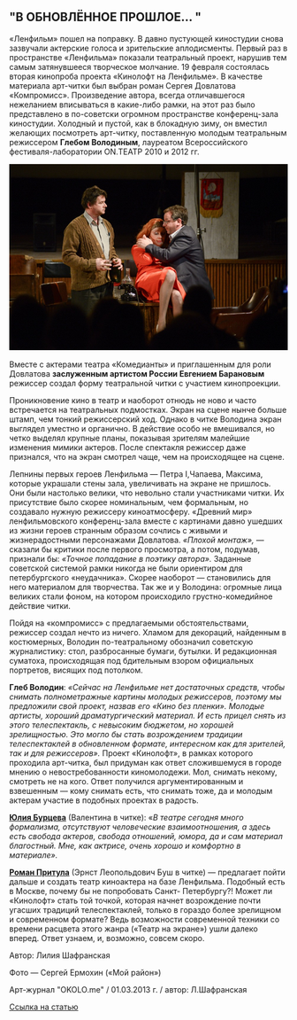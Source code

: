 ## "В ОБНОВЛЁННОЕ ПРОШЛОЕ... "


«Ленфильм» пошел на поправку. В давно пустующей киностудии снова зазвучали актерские голоса и зрительские аплодисменты. Первый раз в пространстве «Ленфильма» показали театральный проект, нарушив тем самым затянувшееся творческое молчание. 19 февраля состоялась вторая кинопроба проекта «Кинолофт на Ленфильме». В качестве материала арт-читки был выбран роман Сергея Довлатова «Компромисс». Произведение автора, всегда отличавшегося нежеланием вписываться в какие-либо рамки, на этот раз было представлено в по-советски огромном пространстве конференц-зала киностудии. Холодный и пустой, как в блокадную зиму, он вместил желающих посмотреть арт-читку, поставленную молодым театральным режиссером **Глебом Володиным**, лауреатом Всероссийского фестиваля-лаборатории ON.ТЕАТР 2010 и 2012 гг.


![](../art-chitka-s-sergeem-dovlatovym/image-01.jpg)


Вместе с актерами театра «Комедианты» и приглашенным для роли Довлатова **заслуженным артистом России Евгением Барановым** режиссер создал форму театральной читки с участием кинопроекции.


Проникновение кино в театр и наоборот отнюдь не ново и часто встречается на театральных подмостках. Экран на сцене нынче больше штамп, чем тонкий режиссерский ход. Однако в читке Володина экран выглядел уместно и органично. В действие особо не вмешивался, но четко выделял крупные планы, показывая зрителям малейшие изменения мимики актеров. После спектакля режиссер даже признался, что на экран смотрел чаще, чем на происходящее на сцене.


Лепнины первых героев Ленфильма — Петра I,Чапаева, Максима, которые украшали стены зала, увеличивать на экране не пришлось. Они были настолько велики, что невольно стали участниками читки. Их присутствие было скорее номинальным, чем формальным, но создавало нужную режиссеру киноатмосферу. «Древний мир» ленфильмовского конференц-зала вместе с картинами давно ушедших из жизни героев странным образом сочлись с живыми и жизнерадостными персонажами Довлатова. _«Плохой монтаж»,_ — сказали бы критики после первого просмотра, а потом, подумав, признали бы: _«Точное попадание в поэтику автора»._ Заданные советской системой рамки никогда не были ориентиром для петербургского «неудачника». Скорее наоборот — становились для него материалом для творчества. Так же и у Володина: огромные лица великих стали фоном, на котором происходило грустно-комедийное действие читки.


Пойдя на «компромисс» с предлагаемыми обстоятельствами, режиссер создал нечто из ничего. Хламом для декораций, найденным в костюмерных, Володин по-театральному обозначил советскую журналистику: стол, разбросанные бумаги, бутылки. И редакционная суматоха, происходящая под бдительным взором официальных портретов, висящих под потолком.


**Глеб Володин**: _«Сейчас на Ленфильме нет достаточных средств, чтобы снимать полнометражные картины молодых режиссеров, поэтому мы предложили свой проект, назвав его «Кино без пленки». Молодые артисты, хороший драматургический материал. И есть прицел снять из этого телеспектакль, с невысоким бюджетом, но хорошей зрелищностью. Это могло бы стать возрождением традиции телеспектаклей в обновленном формате, интересном как для зрителей, так и для режиссеров»._ Проект «Кинолофт», в рамках которого проходила арт-читка, был придуман как ответ сложившемуся в городе мнению о невостребованности киномолодежи. Мол, снимать некому, смотреть не на кого. Ответ получился аргументированным и взвешенным — кому снимать есть, что снимать тоже, да и молодым актерам участие в подобных проектах в радость.


[**Юлия Бурцева**][0] (Валентина в читке): «_В театре сегодня много формализма, отсутствуют человеческие взаимоотношения, а здесь есть свобода актеров, свобода отношений, юмора, да и сам материал благостный. Мне, как актрисе, очень хорошо и комфортно в материале»._


[**Роман Притула**][1] (Эрнст Леопольдович Буш в читке) — предлагает пойти дальше и создать театр киноактера на базе Ленфильма. Подобный есть в Москве, почему бы не попробовать Санкт- Петербургу?! Может ли «Кинолофт» стать той точкой, которая начнет возрождение почти угасших традиций телеспектаклей, только в гораздо более зрелищном и современном формате? Ведь возможности современной техники со времени расцвета этого жанра («Театр на экране») ушли далеко вперед. Ответ узнаем, и, возможно, совсем скоро.


Автор: Лилия Шафранская


Фото — Сергей Ермохин («Мой район»)


Арт-журнал "OKOLO.me" / 01.03.2013 г. / автор: Л.Шафранская


[Ссылка на статью][2]

[0]: ../../person/yuliya-burtseva "Юлия Бурцева"
[1]: ../../person/roman-pritula "Роман Притула"
[2]: http://okolo.me/2013/03/v-obnovlennoe-proshloe/